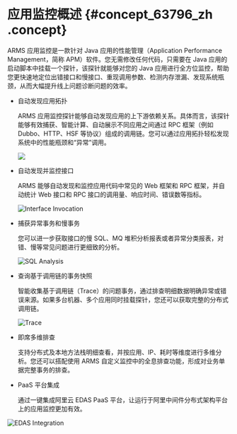 # 应用监控概述 {#concept_63796_zh .concept}

ARMS 应用监控是一款针对 Java 应用的性能管理（Application Performance Management，简称 APM）软件。您无需修改任何代码，只需要在 Java 应用的启动脚本中挂载一个探针，该探针就能够对您的 Java 应用进行全方位监控，帮助您更快速地定位出错接口和慢接口、重现调用参数、检测内存泄漏、发现系统瓶颈，从而大幅提升线上问题诊断问题的效率。

-   自动发现应用拓扑

    ARMS 应用监控探针能够自动发现应用的上下游依赖关系。具体而言，该探针能够有效捕获、智能计算、自动展示不同应用之间通过 RPC 框架（例如 Dubbo、HTTP、HSF 等协议）组成的调用链。您可以通过应用拓扑轻松发现系统中的性能瓶颈和“异常”调用。

    ![](http://static-aliyun-doc.oss-cn-hangzhou.aliyuncs.com/assets/img/152224/155497202042258_zh-CN.png)

-   自动发现并监控接口

    ARMS 能够自动发现和监控应用代码中常见的 Web 框架和 RPC 框架，并自动统计 Web 接口和 RPC 接口的调用量、响应时间、错误数等指标。

    ![Interface Invocation](http://static-aliyun-doc.oss-cn-hangzhou.aliyuncs.com/assets/img/152224/155497202042272_zh-CN.png)

-   捕获异常事务和慢事务

    您可以进一步获取接口的慢 SQL、MQ 堆积分析报表或者异常分类报表，对错、慢等常见问题进行更细致的分析。

    ![SQL Analysis](images/42273_zh-CN.png "慢 SQL 报表： ")

     

-   查询基于调用链的事务快照

    智能收集基于调用链（Trace）的问题事务，通过排查明细数据明确异常或错误来源。如果多台机器、多个应用同时挂载探针，您还可以获取完整的分布式调用链。

    ![Trace](http://static-aliyun-doc.oss-cn-hangzhou.aliyuncs.com/assets/img/152224/155497202142284_zh-CN.png)

-   即席多维排查

    支持分布式及本地方法栈明细查看，并按应用、IP、耗时等维度进行多维分析。您还可以搭配使用 ARMS 自定义监控中的全息排查功能，形成对业务单据完整事务的排查。

-   PaaS 平台集成

    通过一键集成阿里云 EDAS PaaS 平台，让运行于阿里中间件分布式架构平台上的应用监控更加有效。


![EDAS Integration](http://static-aliyun-doc.oss-cn-hangzhou.aliyuncs.com/assets/img/152224/155497202142286_zh-CN.png)

